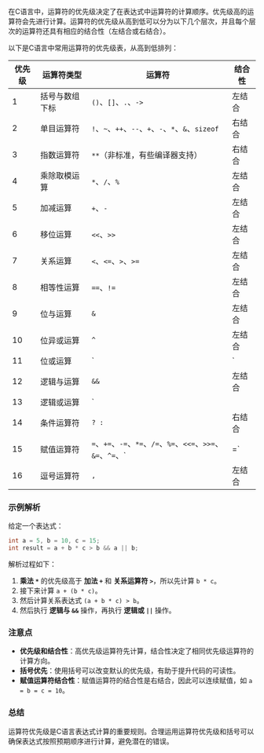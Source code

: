 在C语言中，运算符的优先级决定了在表达式中运算符的计算顺序。优先级高的运算符会先进行计算。运算符的优先级从高到低可以分为以下几个层次，并且每个层次的运算符还具有相应的结合性（左结合或右结合）。

以下是C语言中常用运算符的优先级表，从高到低排列：

| 优先级 | 运算符类型       | 运算符                          | 结合性     |
|--------|------------------|--------------------------------|------------|
| 1      | 括号与数组下标   | `()`、`[]`、`.`、`->`         | 左结合     |
| 2      | 单目运算符       | `!`、`~`、`++`、`--`、`+`、`-`、`*`、`&`、`sizeof` | 右结合     |
| 3      | 指数运算符       | `**`（非标准，有些编译器支持） | 右结合     |
| 4      | 乘除取模运算     | `*`、`/`、`%`                 | 左结合     |
| 5      | 加减运算         | `+`、`-`                      | 左结合     |
| 6      | 移位运算         | `<<`、`>>`                    | 左结合     |
| 7      | 关系运算         | `<`、`<=`、`>`、`>=`          | 左结合     |
| 8      | 相等性运算       | `==`、`!=`                    | 左结合     |
| 9      | 位与运算         | `&`                           | 左结合     |
| 10     | 位异或运算       | `^`                           | 左结合     |
| 11     | 位或运算         | `|`                           | 左结合     |
| 12     | 逻辑与运算       | `&&`                          | 左结合     |
| 13     | 逻辑或运算       | `||`                          | 左结合     |
| 14     | 条件运算符       | `? :`                         | 右结合     |
| 15     | 赋值运算符       | `=`、`+=`、`-=`、`*=`、`/=`、`%=`、`<<=`、`>>=`、`&=`、`^=`、`|=` | 右结合     |
| 16     | 逗号运算符       | `,`                           | 左结合     |

### 示例解析

给定一个表达式：

```c
int a = 5, b = 10, c = 15;
int result = a + b * c > b && a || b;
```

解析过程如下：

1. **乘法 `*`** 的优先级高于 **加法 `+`** 和 **关系运算符 `>`**，所以先计算 `b * c`。
2. 接下来计算 `a + (b * c)`。
3. 然后计算关系表达式 `(a + b * c) > b`。
4. 然后执行 **逻辑与 `&&`** 操作，再执行 **逻辑或 `||`** 操作。

### 注意点

- **优先级和结合性**：高优先级运算符先计算，结合性决定了相同优先级运算符的计算方向。
- **括号优先**：使用括号可以改变默认的优先级，有助于提升代码的可读性。
- **赋值运算符结合性**：赋值运算符的结合性是右结合，因此可以连续赋值，如 `a = b = c = 10`。

### 总结

运算符优先级是C语言表达式计算的重要规则。合理运用运算符优先级和括号可以确保表达式按照预期顺序进行计算，避免潜在的错误。